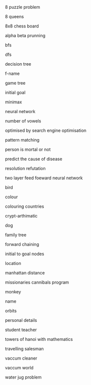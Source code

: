 8 puzzle problem

8 queens

8x8 chess board
  
alpha beta prunning

bfs

dfs

decision tree

f-name

game tree

initial goal

minimax

neural network

number of vowels

optimised by search engine optimisation

pattern matching

person is mortal or not

predict the cause of disease

resolution refutation

two layer feed foeward neural network

bird

colour

colouring countries

crypt-arthimatic

dog

family tree

forward chaining

initial to goal nodes

location

manhattan distance

missionaries cannibals program

monkey

name

orbits

personal details

student teacher

towers of hanoi with mathematics

travelling salesman

vaccum cleaner

vaccum world

water jug problem

